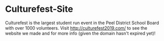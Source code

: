 # Culturefest-Site
Culturefest is the largest student run event in the Peel District School Board with over 1000 volunteers.
Visit http://culturefest2019.com/ to see the website we made and for more info (given the domain hasn't expired yet)!
